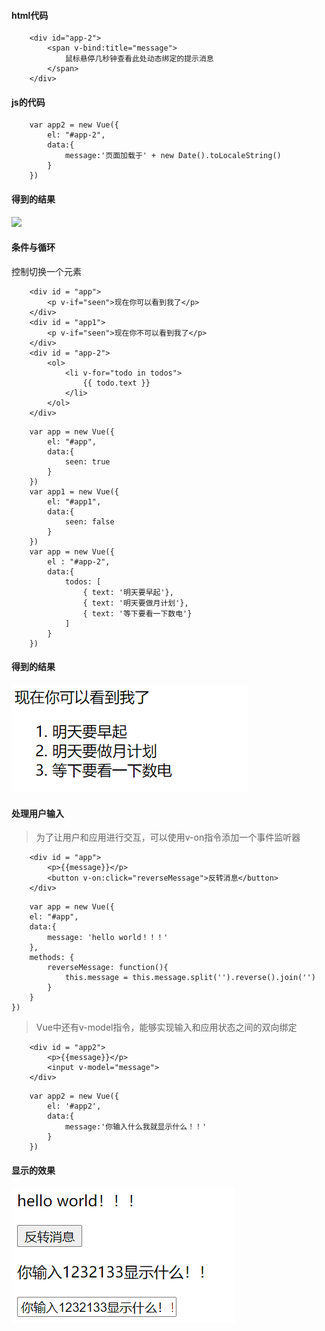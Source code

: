 #### html代码
~~~
    <div id="app-2">
        <span v-bind:title="message">
            鼠标悬停几秒钟查看此处动态绑定的提示消息
        </span>
    </div>
~~~
#### js的代码
~~~
    var app2 = new Vue({
        el: "#app-2",
        data:{
            message:'页面加载于' + new Date().toLocaleString()
        }
    })
~~~
#### 得到的结果
![](https://github.com/LHB153/vuejs_learning/blob/main/img/1607000997(1).png)

#### 条件与循环
控制切换一个元素
~~~
    <div id = "app">
        <p v-if="seen">现在你可以看到我了</p>
    </div>
    <div id = "app1">
        <p v-if="seen">现在你不可以看到我了</p>
    </div>
    <div id = "app-2">
        <ol>
            <li v-for="todo in todos">
                {{ todo.text }}
            </li>
        </ol>
    </div>
~~~
~~~
    var app = new Vue({
        el: "#app",
        data:{
            seen: true
        }
    })
    var app1 = new Vue({
        el: "#app1",
        data:{
            seen: false
        }
    })
    var app = new Vue({
        el : "#app-2",
        data:{
            todos: [
                { text: '明天要早起'},
                { text: '明天要做月计划'},
                { text: '等下要看一下数电'}
            ]
        }
    })
~~~
#### 得到的结果
![](https://github.com/LHB153/vuejs_learning/blob/main/img/3.PNG)


#### 处理用户输入
> 为了让用户和应用进行交互，可以使用v-on指令添加一个事件监听器
~~~
    <div id = "app">
        <p>{{message}}</p>
        <button v-on:click="reverseMessage">反转消息</button>
    </div>
~~~
~~~
    var app = new Vue({
    el: "#app",
    data:{
        message: 'hello world！！！'
    },
    methods: {
        reverseMessage: function(){
            this.message = this.message.split('').reverse().join('')
        }
    }
})
~~~
> Vue中还有v-model指令，能够实现输入和应用状态之间的双向绑定
~~~
    <div id = "app2">
        <p>{{message}}</p>
        <input v-model="message">
    </div>
~~~
~~~
    var app2 = new Vue({
        el: '#app2',
        data:{
            message:'你输入什么我就显示什么！！'
        }
    })
~~~
#### 显示的效果
![](https://github.com/LHB153/vuejs_learning/blob/main/img/5.PNG)

